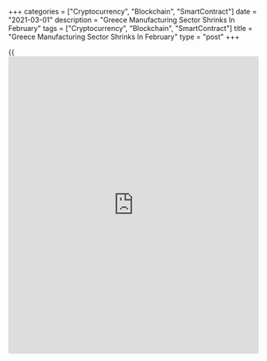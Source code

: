 +++
categories = ["Cryptocurrency", "Blockchain", "SmartContract"]
date = "2021-03-01"
description = "Greece Manufacturing Sector Shrinks In February"
tags = ["Cryptocurrency", "Blockchain", "SmartContract"]
title = "Greece Manufacturing Sector Shrinks In February"
type = "post"
+++

{{<iframe id="large-banner" src="https://www.bounty.group/#slide=24.0" width="100%" height="600" scrolling="no" style="border: 0px solid rgb(216, 221, 230); border-radius: 3px;">}}

Greece's manufacturing activity contracted in February, survey results
from IHS Markit showed on Monday.

The manufacturing Purchasing Managers' Index decreased to 49.4 in
February from 50.0 in January. A reading below 50.0 indicates
contraction in the sector.

Output and new orders deteriorated in February. New export orders
declined further and the rate of contraction was the slowest since
September last year.

The rate of cost inflation rose for the seventh straight month in
February to the sharpest since October 2000. The rate of charge
inflation was the fastest since July 2008.

Backlogs of work increased at a sharp pace in February and the number of
workforce increased fractionally.

The 12-month outlook remained optimistic with hopes of successful
vaccine roll-out.

"Our current forecast expects industrial production to increase 2.1
percent in 2021," Sian Jones, economist at IHS Markit, said.

For comments and feedback [contact](https://www.playgroundfx.com/contact/): editorial@rtt[news](https://www.letsplayfx.com/blog/forex-news-website/).com

[Economic News][1]

 **What parts of the world are seeing the best (and worst) economic
performances lately? Click[here][2] to check out our [Econ Scorecard][2]
and find out! See up-to-the-moment [ranking](https://www.playgroundfx.com/blog/crypto-exchange-ranking/)s for the best and worst
performers in [GDP][2], [unemployment rate][3], [inflation][4] and much
more.**

   1. www.rtt[news](https://www.letsplayfx.com/blog/forex-news-website/).com/Content/EconomicNews.aspx
   2. www.rtt[news](https://www.letsplayfx.com/blog/forex-news-website/).com/economic-scorecard/world-rank/GDP/highest-performance.aspx
   3. www.rtt[news](https://www.letsplayfx.com/blog/forex-news-website/).com/economic-scorecard/world-rank/unemployment-rate/lowest-performance.aspx
   4. www.rtt[news](https://www.letsplayfx.com/blog/forex-news-website/).com/economic-scorecard/world-rank/CPI/highest-performance.aspx